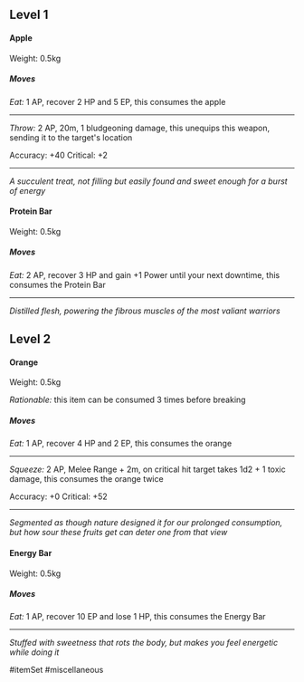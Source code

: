 ## Level 1

#### Apple

Weight: 0.5kg
##### Moves

*Eat:* 1 AP, recover 2 HP and 5 EP, this consumes the apple

---

*Throw:* 2 AP, 20m, 1 bludgeoning damage, this unequips this weapon, sending it to the target's location

Accuracy: +40
Critical: +2

---
*A succulent treat, not filling but easily found and sweet enough for a burst of energy*

#### Protein Bar

Weight: 0.5kg
##### Moves

*Eat:* 2 AP, recover 3 HP and gain +1 Power until your next downtime, this consumes the Protein Bar

---
*Distilled flesh, powering the fibrous muscles of the most valiant warriors*

## Level 2

#### Orange

Weight: 0.5kg

*Rationable:* this item can be consumed 3 times before breaking
##### Moves

*Eat:* 1 AP, recover 4 HP and 2 EP, this consumes the orange

---

*Squeeze:* 2 AP, Melee Range + 2m, on critical hit target takes 1d2 + 1 toxic damage, this consumes the orange twice

Accuracy: +0
Critical: +52

---
*Segmented as though nature designed it for our prolonged consumption, but how sour these fruits get can deter one from that view*

#### Energy Bar

Weight: 0.5kg
##### Moves

*Eat:* 1 AP, recover 10 EP and lose 1 HP, this consumes the Energy Bar

---
*Stuffed with sweetness that rots the body, but makes you feel energetic while doing it*

#itemSet #miscellaneous